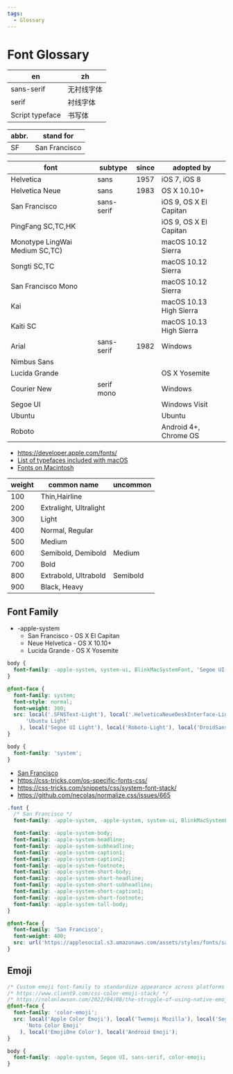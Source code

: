 ```yaml
---
tags:
  - Glossary
---
```


# Font Glossary

| en              | zh         |
| --------------- | ---------- |
| sans-serif      | 无衬线字体 |
| serif           | 衬线字体   |
| Script typeface | 书写体     |

| abbr. | stand for     |
| ----- | ------------- |
| SF    | San Francisco |

| font                           | subtype    | since | adopted by              |
| ------------------------------ | ---------- | ----- | ----------------------- |
| Helvetica                      | sans       | 1957  | iOS 7, iOS 8            |
| Helvetica Neue                 | sans       | 1983  | OS X 10.10+             |
| San Francisco                  | sans-serif |       | iOS 9, OS X El Capitan  |
| PingFang SC,TC,HK              |            |       | iOS 9, OS X El Capitan  |
| Monotype LingWai Medium SC,TC) |            |       | macOS 10.12 Sierra      |
| Songti SC,TC                   |            |       | macOS 10.12 Sierra      |
| San Francisco Mono             |            |       | macOS 10.12 Sierra      |
| Kai                            |            |       | macOS 10.13 High Sierra |
| Kaiti SC                       |            |       | macOS 10.13 High Sierra |
| Arial                          | sans-serif | 1982  | Windows                 |
| Nimbus Sans                    |            |       |
| Lucida Grande                  |            |       | OS X Yosemite           |
| Courier New                    | serif mono |       | Windows                 |
| Segoe UI                       |            |       | Windows Visit           |
| Ubuntu                         |            |       | Ubuntu                  |
| Roboto                         |            |       | Android 4+, Chrome OS   |

- https://developer.apple.com/fonts/
- [List of typefaces included with macOS](https://en.wikipedia.org/wiki/List_of_typefaces_included_with_macOS)
- [Fonts on Macintosh](https://en.wikipedia.org/wiki/Fonts_on_Macintosh)

| weight | common name            | uncommon |
| ------ | ---------------------- | -------- |
| 100    | Thin,Hairline          |
| 200    | Extralight, Ultralight |
| 300    | Light                  |
| 400    | Normal, Regular        |
| 500    | Medium                 |
| 600    | Semibold, Demibold     | Medium   |
| 700    | Bold                   |
| 800    | Extrabold, Ultrabold   | Semibold |
| 900    | Black, Heavy           |

## Font Family

- -apple-system
  - San Francisco - OS X El Capitan
  - Neue Helvetica - OS X 10.10+
  - Lucida Grande - OS X Yosemite

```css
body {
  font-family: -apple-system, system-ui, BlinkMacSystemFont, 'Segoe UI', Roboto, 'Helvetica Neue', Arial, sans-serif;
}

@font-face {
  font-family: system;
  font-style: normal;
  font-weight: 300;
  src: local('.SFNSText-Light'), local('.HelveticaNeueDeskInterface-Light'), local('.LucidaGrandeUI'), local(
      'Ubuntu Light'
    ), local('Segoe UI Light'), local('Roboto-Light'), local('DroidSans'), local('Tahoma');
}

body {
  font-family: 'system';
}
```

- [San Francisco](<https://en.wikipedia.org/wiki/San_Francisco_(sans-serif_typeface)>)
- https://css-tricks.com/os-specific-fonts-css/
- https://css-tricks.com/snippets/css/system-font-stack/
- https://github.com/necolas/normalize.css/issues/665

```css
.font {
  /* San Francisco */
  font-family: -apple-system, -apple-system, system-ui, BlinkMacSystemFont, sans-serif;

  font-family: -apple-system-body;
  font-family: -apple-system-headline;
  font-family: -apple-system-subheadline;
  font-family: -apple-system-caption1;
  font-family: -apple-system-caption2;
  font-family: -apple-system-footnote;
  font-family: -apple-system-short-body;
  font-family: -apple-system-short-headline;
  font-family: -apple-system-short-subheadline;
  font-family: -apple-system-short-caption1;
  font-family: -apple-system-short-footnote;
  font-family: -apple-system-tall-body;
}
```

```css
@font-face {
  font-family: 'San Francisco';
  font-weight: 400;
  src: url('https://applesocial.s3.amazonaws.com/assets/styles/fonts/sanfrancisco/sanfranciscodisplay-regular-webfont.woff');
}
```

## Emoji

```css
/* Custom emoji font-family to standardize appearance across platforms */
/* https://www.client9.com/css-color-emoji-stack/ */
/* https://nolanlawson.com/2022/04/08/the-struggle-of-using-native-emoji-on-the-web/ */
@font-face {
  font-family: 'color-emoji';
  src: local('Apple Color Emoji'), local('Twemoji Mozilla'), local('Segoe UI Emoji'), local('Segoe UI Symbol'), local(
      'Noto Color Emoji'
    ), local('EmojiOne Color'), local('Android Emoji');
}

body {
  font-family: -apple-system, Segoe UI, sans-serif, color-emoji;
}
```
